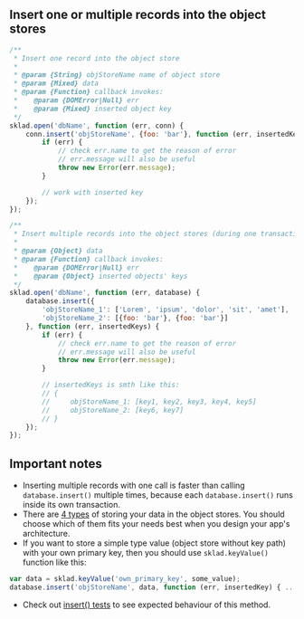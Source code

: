 ## Insert one or multiple records into the object stores
```javascript
/**
 * Insert one record into the object store
 *
 * @param {String} objStoreName name of object store
 * @param {Mixed} data
 * @param {Function} callback invokes:
 *    @param {DOMError|Null} err
 *    @param {Mixed} inserted object key
 */
sklad.open('dbName', function (err, conn) {
    conn.insert('objStoreName', {foo: 'bar'}, function (err, insertedKey) {
        if (err) {
            // check err.name to get the reason of error
            // err.message will also be useful
            throw new Error(err.message);
        }

        // work with inserted key
    });
});

/**
 * Insert multiple records into the object stores (during one transaction)
 *
 * @param {Object} data
 * @param {Function} callback invokes:
 *    @param {DOMError|Null} err
 *    @param {Object} inserted objects' keys
 */
sklad.open('dbName', function (err, database) {
    database.insert({
        'objStoreName_1': ['Lorem', 'ipsum', 'dolor', 'sit', 'amet'],
        'objStoreName_2': [{foo: 'bar'}, {foo: 'bar'}]
    }, function (err, insertedKeys) {
        if (err) {
            // check err.name to get the reason of error
            // err.message will also be useful
            throw new Error(err.message);
        }

        // insertedKeys is smth like this:
        // {
        //     objStoreName_1: [key1, key2, key3, key4, key5]
        //     objStoreName_2: [key6, key7]
        // }
    });
});
```

## Important notes
 * Inserting multiple records with one call is faster than calling `database.insert()` multiple times, because each `database.insert()` runs inside its own transaction.
 * There are [4 types](https://github.com/1999/sklad#important-notes) of storing your data in the object stores. You should choose which of them fits your needs best when you design your app's architecture.
 * If you want to store a simple type value (object store without key path) with your own primary key, then you should use `sklad.keyValue()` function like this:
```javascript
var data = sklad.keyValue('own_primary_key', some_value);
database.insert('objStoreName', data, function (err, insertedKey) { ... });
```
 * Check out [insert() tests](https://github.com/1999/sklad/blob/master/tests/insert.js) to see expected behaviour of this method.
